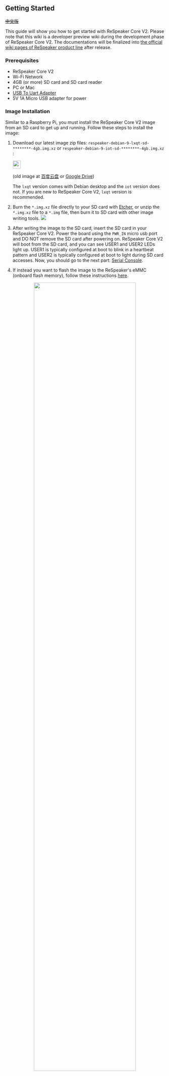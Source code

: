 ## Getting Started

~~[中文版](/cn/ReSpeaker_Core_V2/getting_started.md)~~

This guide will show you how to get started with ReSpeaker Core V2. Please note that this wiki is a developer preview wiki during the development phase of ReSpeaker Core V2. The documentations will be finalized into [the official wiki pages of ReSpeaker product line](http://wiki.seeed.cc/ReSpeaker) after release.
<!-- todo: 这里会有一段话介绍getting started这个章节的内容／结构／目的 -->

### Prerequisites

- ReSpeaker Core V2
- Wi-Fi Network
- 4GB (or more) SD card and SD card reader
- PC or Mac
- [USB To Uart Adapter](https://www.seeedstudio.com/USB-To-Uart-5V%26amp%3B3V3-p-1832.html)
- 5V 1A Micro USB adapter for power

<!-- ### Open Box -->

### Image Installation

Similar to a Raspberry Pi, you must install the ReSpeaker Core V2 image from an SD card to get up and running. Follow these steps to install the image:



1. Download our latest image zip files: `respeaker-debian-9-lxqt-sd-********-4gb.img.xz` or `respeaker-debian-9-iot-sd-********-4gb.img.xz` : 

    <a href="https://bfaceafsieduau-my.sharepoint.com/personal/miaojg22_off365_cn/_layouts/15/guestaccess.aspx?folderid=0bb3c4f3f122d4c2bb0f65eee2b5938f8&authkey=AfLSkcE8QeeUHTQ8GGfrrsU"><img src="https://github.com/respeaker/get_started_with_respeaker/blob/master/img/onedrive.png?raw=true" height="25"></img></a>

    (old image at [百度云盘](https://pan.baidu.com/s/1c2piKW4) or [Google Drive](https://drive.google.com/open?id=0B7R2TH-ioqAKQjBfZGp0M3VaVjQ))

    The `lxqt` version comes with Debian desktop and the `iot` version does not. If you are new to ReSpeaker Core V2, `lxqt` version is recommended.

2. Burn the `*.img.xz` file directly to your SD card with [Etcher](https://etcher.io/), or unzip the `*.img.xz` file to a `*.img` file, then burn it to SD card with other image writing tools.
![](/img/v2-flash-sd.png)

3. After writing the image to the SD card, insert the SD card in your ReSpeaker Core V2. Power the board using the `PWR_IN` micro usb port and DO NOT remove the SD card after powering on. ReSpeaker Core V2 will boot from the SD card, and you can see USER1 and USER2 LEDs light up. USER1 is typically configured at boot to blink in a heartbeat pattern and USER2 is typically configured at boot to light during SD card accesses. Now, you should go to the next part: [Serial Console](#serial-console).

4. If instead you want to flash the image to the ReSpeaker's eMMC (onboard flash memory), follow these instructions [here](#flash-emmc).

<div align="center"><img src="/img/hardware.jpg" width="80%" ></div>


### Serial Console

Now that your ReSpeaker can boot (it runs Debian Linux), you might want to get access to the Linux system by a console, to setup the ssh server, or setup WiFi, etc. You will have two choices to get the console, but please note that the first choice depends on your hardware version and your system version.

- A. The OTG USB port, for hardware version not earlier than "8/5/2017" (see the silk-screen on the board) and system image version not earlier than "20171023".
- B. The UART port

#### A. The OTG USB port

1. Find a micro USB cable, and please make sure it's a data cable (not just a power cable), plug the micro USB end to the ReSpeaker's `OTG` micro USB port (There're two micro USB ports on the ReSpeaker board, which are labeled with different silk-screen, one is `PWR_IN` and another is `OTG`, **note that only `OTG` USB port should be connected**), then another end of this cable into your computer.

2. Check at your computer if the serial port has risen

    - Windows: check the device manager, there should be new serial deviced named `COMx` which `x` is an increasing number. If you use windows XP/7/8, maybe you  need install [windows CDC drivers](https://github.com/respeaker/get_started_with_respeaker/blob/master/files/ReSpeaker_Gadget_CDC_driver.7z).
    - Linux: `ls /dev/ttyACM*`, you should get `/dev/ttyACMx` where `x` will vary depending on which USB port you used
    - Mac: `ls /dev/cu.usb*`, you should get `/dev/cu.usbmodem14xx` where `xx` will vary depending on which USB port you used
   
3. Use your favorite serial debugging tool to connect the serial port, the serial has: 115200 baud rate, 8Bits, Parity None, Stop Bits 1, Flow Control None. For examples:

    - Windows: use [PUTTY](https://www.chiark.greenend.org.uk/~sgtatham/putty/latest.html), select `Serial` protocol, fill in the correct COM port of ReSpeaker Core V2, 115200 baud, 8Bits, Parity None, Stop Bits 1, Flow Control None
    - Linux: Depend on the USB port you used, it could be `screen /dev/ttyACM0(,1, and so on) 115200` or `screen /dev/ttyUSB0(,1, and so on) 115200`
    - Mac: Depend on the USB port you used, it could be `screen /dev/cu.usbserial1412(,1422, and so on) 115200` or `screen /dev/cu.usbmodem1412(,1422, and so on) 115200`
  
4. The login user name is `respeaker`, and password is `respeaker` too.

<div align="center"><img src="/img/v2_login.png"></div>

#### B. The UART port

In this section we will guide you how to establish a connection from your computer to your ReSpeaker using your USB to TTL adapter which will be connected to the ReSpeaker's Uart port (Uart port located just to the left of the ReSpeaker speaker plug).

1. Connect Uart port and your PC/Mac with an [USB To TTL Adapter](https://www.seeedstudio.com/USB-To-Uart-5V%26amp%3B3V3-p-1832.html). Note that the voltage of RX/TX are 3.3V. If you don't have an USB To TTL Adapter, please see **step 4**.

2. Use the following Serial debugging tools with 115200 baud:
    - Windows: use [PUTTY](https://www.chiark.greenend.org.uk/~sgtatham/putty/latest.html), select `Serial` protocol, fill in the correct COM port of ReSpeaker Core V2, 115200 baud, 8Bits, Parity None, Stop Bits 1, Flow Control None
    - Linux: Depend on your USB To TTL Adapter, it could be `screen /dev/ttyACM0(,1, and so on) 115200` or `screen /dev/ttyUSB0(,1, and so on) 115200`
    - Mac: Depend on your USB To TTL Adapter, it could be `screen /dev/cu.usbserial1412(,1422, and so on) 115200` or `screen /dev/cu.usbmodem1412(,1422, and so on) 115200`

3. The login user name is `respeaker`, and password is `respeaker` too, or login user name `root`,and password `root`.

4. If you do not have a USB to TTL Adapter, you may also use an Arduino. If using an Arduino, connect one end of a jumper wire to the *RESET* pin on the Arduino and the other end to the *GND* pin on the Arduino. This will bypass your Arduino's ATMEGA MCU and turn your Arduino into a USB to TTL adapter, see video tutorial [here](https://www.youtube.com/watch?v=qqSLwK1DP8Q). Now connect the *GND* pin on the Arduino to the *GND* pin on the *Uart port* of the Respeaker. Connect the *Rx* pin on the Arduino to the *Rx* pin on the Uart port of the Respeaker. Connect the *Tx* pin on the Arduino to the *Tx* pin on the Uart port of the Respeaker. And lastly, connect the Arduino to your PC/Mac via the Arduino's USB cable. Now check that your Mac or Linux PC finds your Arduino by typing this command:
```
ls /dev/cu.usb* (Mac)
ls /dev/ttyACM* (Linux)
```
You should get back something like:
```
/dev/cu.usbmodem14XX where XX will vary depending on which USB port you used (on Mac)
/dev/ttyACMX where X will vary depending on which USB port you used  (on Linux)
```
Now follow step 2 above to connect to your Respeaker over this serial connection. And note this is a one time procedure as you'll next setup your Respeaker for Wi-Fi connectivity and then connect via ssh or VNC going forward.



### Network Setting Up

#### 1. Wi-Fi Setting Up

Configure your ReSpeaker's network with the Network Manager tool, nmtui. nmtui will already be installed on the ReSpeaker image.  
```
respeaker@v2:~$ sudo nmtui              # respeaker user needs sudo
```
Enter the password of `respeaker` user at the first time. Then you will see a config page like this, select `Activate a connection` and press `Enter`.

![](/img/nmtui1-1.png)

Select your Wi-Fi for ReSpeaker V2, press `Enter` and type your Wi-Fi password and `Enter` again. When you see a `*` mark, it means that your ReSpeaker has successfully connected to your Wi-Fi network. Tap `Esc` twice to leave the network manager config tool.

![](/img/nmtui1-2.png)

Now find the IP address of your ReSpeaker by using the `ip address` command. In the example below, we can see that this ReSpeaker's IP address is `192.168.7.108`
```
root@v2:/home/respeaker# ip address

1: lo: <LOOPBACK,UP,LOWER_UP> mtu 65536 qdisc noqueue state UNKNOWN group default qlen 1
    link/loopback 00:00:00:00:00:00 brd 00:00:00:00:00:00
    inet 127.0.0.1/8 scope host lo
       valid_lft forever preferred_lft forever
    inet6 ::1/128 scope host
       valid_lft forever preferred_lft forever
2: sit0@NONE: <NOARP> mtu 1480 qdisc noop state DOWN group default qlen 1
    link/sit 0.0.0.0 brd 0.0.0.0
3: wlan0: <BROADCAST,MULTICAST,UP,LOWER_UP> mtu 1500 qdisc pfifo_fast state UP group default qlen 1000
    link/ether e0:76:d0:37:38:6d brd ff:ff:ff:ff:ff:ff
    inet **192.168.7.108**/24 brd 192.168.7.255 scope global dynamic wlan0
       valid_lft 604332sec preferred_lft 604332sec
    inet6 2601:647:4680:ebf0:ec0a:5965:e710:f329/64 scope global noprefixroute dynamic
       valid_lft 345598sec preferred_lft 345598sec
    inet6 fe80::64de:cac8:65ef:aac8/64 scope link
       valid_lft forever preferred_lft forever

```

In addition to the Networ Manager GUI interface, Network Manager also has a command line tool. If you are connecting to a hidden Wi-Fi network, you'll need to use this command line tool:
```
nmcli c add type wifi con-name mywifi ifname wlan0 ssid your_wifi_ssid
nmcli con modify mywifi wifi-sec.key-mgmt wpa-psk
nmcli con modify mywifi wifi-sec.psk your_wifi_password
nmcli con up mywifi
```

#### 2. Ethernet Connectivity
You can connect to a network using an Ethernet cable.

### SSH & VNC
#### 1. SSH

SSH server starts automatically in ReSpeaker V2. For Windows Users, third-party SSH clients are available. For Linux/Mac Users, SSH client is built in.

- Windows: Use [PUTTY](https://www.chiark.greenend.org.uk/~sgtatham/putty/latest.html), select `SSH` protocol, fill in correct IP address and click `open`. Login as `respeaker` user and password is `respeaker` too.


- Linux/Mac:
```
ssh respeaker@192.168.***.***
// password: respeaker
```

*Note that if experience slow performance using SSH, please switch to a less crowded WiFi network.*

#### 2. VNC
![](/img/vnc-2.png)

The VNC service also starts automatically. Use [VNC Viewer](https://www.realvnc.com/en/connect/download/viewer/) or [VNC Viewer for Google Chrome](https://chrome.google.com/webstore/detail/vnc%C2%AE-viewer-for-google-ch/iabmpiboiopbgfabjmgeedhcmjenhbla?hl=en)] to connect to the desktop of ReSpeaker Core V2.

To use VNC, connect your PC/Mac and ReSpeaker V2 to the same Wi-Fi network. Then open VNC Viewer, input the IP address of your board, e.g. `192.168.1.100`, this will implicitly use the default port `5900` of the VNC protocol. If you're still using the system version prior to `20180107`, use port `5901`, i.e. input `192.168.x.x:5901` at the address bar of your VNC viewer. If you meet `Unencrypted connection`, click `Continue` to go on. The password is `respeaker`.

![](https://user-images.githubusercontent.com/5130185/34665797-93b222d6-f49c-11e7-8112-704f91163038.png)

For system version prior to `20180107`:
![](/img/vnc-1.png)

If nothing appears in the VNC desktop, please right-click on the gray area, then select `terminal`, type `lxpanel` in the terminal.

*Note that if you find there is not very smooth when using VNC, please switch to a uncrowed LAN network.*

<!-- ### ALSA Setting

The following steps are no longer needed after system image version `20180107`.

```
su respeaker && cd     # skip this steps if you are already using respeaker user
git clone https://github.com/respeaker/respeaker_v2_eval.git       # skip this step if you have already downloaded
cd ~/respeaker_v2_eval
sudo cp asound.conf /etc/
```

### PulseAudio Setting

The following steps are no longer needed after system image version `20180107`.

```
su respeaker && cd     # skip this steps if you are already using respeaker user
git clone https://github.com/respeaker/respeaker_v2_eval.git       # skip this step if you have already downloaded
cd ~/respeaker_v2_eval
sudo cp pulse/default.pa /etc/pulse/            # config pulseaudio
cp pulse/client.conf ~/.config/pulse/
pulseaudio -k && pulseaudio -D                  # restart pulseaudio, don't run it as root user
``` -->

### Voice Capture and Playback Testing

#### a) Test via ALSA

As this is a technical documentation of development phase, the index of the sound device may change along versions. So check out the correct device index first with the following commands:

```
respeaker@v2:~$ arecord -l
**** List of CAPTURE Hardware Devices ****
card 0: seeed8micvoicec [seeed-8mic-voicecard], device 0: 100b0000.i2s1-ac108-pcm0 ac108-pcm0-0 []
  Subdevices: 1/1
  Subdevice #0: subdevice #0
card 1: bluetoothvoice [bluetooth-voice], device 0: 100e0000.i2s2-bt-sco-pcm bt-sco-pcm-0 []
  Subdevices: 1/1
  Subdevice #0: subdevice #0
respeaker@v2:~$ aplay -l
**** List of PLAYBACK Hardware Devices ****
card 0: seeed8micvoicec [seeed-8mic-voicecard], device 1: 100b0000.i2s1-rk3228-hifi rk3228-hifi-1 []
  Subdevices: 1/1
  Subdevice #0: subdevice #0
card 1: bluetoothvoice [bluetooth-voice], device 0: 100e0000.i2s2-bt-sco-pcm bt-sco-pcm-0 []
  Subdevices: 1/1
  Subdevice #0: subdevice #0
```

The capture device is `hw:0,0`, the playback device is `hw:0,1`. Then test recording and playing sound with the following commands:

```
# record & playback 2 channels audio
arecord -Dhw:0,0 -f S16_LE -r 16000 -c 2 hello.wav
aplay -Dhw:0,1 -r 16000 -c 2 hello.wav

# record 8 channels audio
# there are 6 microphones on board, and ac108 compose the 2 remaining channels.
arecord -Dhw:0,0 -f S16_LE -r 16000 -c 8 hello_8ch.wav
```

#### b) Test via PulseAudio

First check if the PulseAudio is running:

```
respeaker@v2:~$ ps aux|grep pulse|grep -v grep
respeak+  1109  0.0  0.7 363272  7932 ?        S<l  01:01   0:00 /usr/bin/pulseaudio --start --log-target=syslog
```

If it's not, please refer to PulseAudio's documentation to enable the auto-spawn of PulseAudio. Then test via:

```
parecord --channels=8 --rate=16000 --format=s16le hello2.wav
paplay hello2.wav
```

Further more, the `default` ALSA device now hooks to PulseAudio, so using the following commands also plays/records sound via PulseAudio:

```
arecord -v -f cd hello3.wav
aplay hello3.wav
```

### Voice Engine Setting

Setup Python virtual environment:

```
sudo pip install virtualenv                                # install virtualenv
python -m virtualenv --system-site-packages ~/env          # create python virtual environment
source ~/env/bin/activate                                  # activate python venv
deactivate                                                 # deactivate python venv
```

Install and configure ReSpeaker Voice Engine in virtual environment:

```
source ~/env/bin/activate                                  # activate python venv
cd ~/
git clone https://github.com/respeaker/respeaker_v2_eval.git
cd ~/respeaker_v2_eval
sudo apt update
# These packages might be pre-installed in the system, but double check here
sudo apt install libatlas-base-dev gstreamer1.0-plugins-good gstreamer1.0-plugins-bad gstreamer1.0-plugins-ugly gir1.2-gstreamer-1.0 python-gi python-gst-1.0
pip install ./webrtc*.whl
pip install ./snowboy*.whl
pip install avs
pip install voice-engine
```

After installation, free feel to build your own [AVS(Amazon Voice Service)](/docs/ReSpeaker_Core_V2/avs_guide.md) on ReSpeaker Core V2.


### Flash eMMC (Onboard Flash Memory)

You may also directly flash the ReSpeaker image files to the ReSpeaker's eMMC (onboard flash memory) using your PC or Mac. Then the ReSpeaker will boot from it's eMMC (onboard flash memory) and not from the SD card.

1. Download our latest image zip file `respeaker-debian-9-iot-flasher-********-4gb.img.xz` or `respeaker-debian-9-lxqt-flasher-********-4gb.img.xz` at [OneDrive](https://bfaceafsieduau-my.sharepoint.com/personal/miaojg22_off365_cn/_layouts/15/guestaccess.aspx?folderid=0bb3c4f3f122d4c2bb0f65eee2b5938f8&authkey=AfLSkcE8QeeUHTQ8GGfrrsU). The `lxqt` version comes with Debian desktop and the `iot` version does not. And the `flasher` version is for flashing eMMC, and the `sd` version is for booting from SD card.

2. Burn the `*.img.xz` file directly to SD card with [Etcher](https://etcher.io/), or unzip the `*.img.xz` file to a `*.img` file, then burn it to SD card with other image writing tools.

3. After burning SD card, insert the SD card in the ReSpeaker Core V2. Power the board using the `PWR_IN` micro usb port and **do not remove the SD card while it's flashing**.

4. During the flashing process, you'll see the USER1 and USER2 LEDs **blink alternately**. It will take about 10 minutes to complete. When the LEDs turn off, you can power off the board, pull out the SD card and power again. If the LEDs light up, that means the image was flashed to the eMMC correctly.

5. You can also check the image version with this command: `cat /etc/issue.net`.
